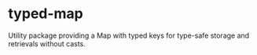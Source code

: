 # typed-map
Utility package providing a Map with typed keys for type-safe storage and retrievals without casts.

